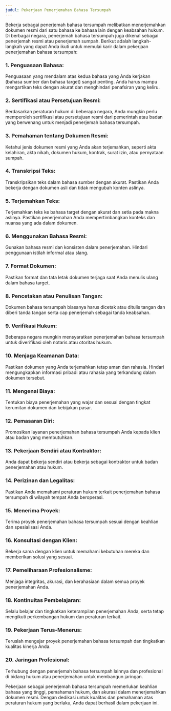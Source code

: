 ```yaml
---
judul: Pekerjaan Penerjemahan Bahasa Tersumpah
---
```


Bekerja sebagai penerjemah bahasa tersumpah melibatkan menerjemahkan dokumen resmi dari satu bahasa ke bahasa lain dengan keabsahan hukum. Di berbagai negara, penerjemah bahasa tersumpah juga dikenal sebagai penerjemah resmi atau penerjemah sumpah. Berikut adalah langkah-langkah yang dapat Anda ikuti untuk memulai karir dalam pekerjaan penerjemahan bahasa tersumpah:

### 1. **Penguasaan Bahasa:**
Penguasaan yang mendalam atas kedua bahasa yang Anda kerjakan (bahasa sumber dan bahasa target) sangat penting. Anda harus mampu mengartikan teks dengan akurat dan menghindari penafsiran yang keliru.

### 2. **Sertifikasi atau Persetujuan Resmi:**
Berdasarkan peraturan hukum di beberapa negara, Anda mungkin perlu memperoleh sertifikasi atau persetujuan resmi dari pemerintah atau badan yang berwenang untuk menjadi penerjemah bahasa tersumpah.

### 3. **Pemahaman tentang Dokumen Resmi:**
Ketahui jenis dokumen resmi yang Anda akan terjemahkan, seperti akta kelahiran, akta nikah, dokumen hukum, kontrak, surat izin, atau pernyataan sumpah.

### 4. **Transkripsi Teks:**
Transkripsikan teks dalam bahasa sumber dengan akurat. Pastikan Anda bekerja dengan dokumen asli dan tidak mengubah konten aslinya.

### 5. **Terjemahkan Teks:**
Terjemahkan teks ke bahasa target dengan akurat dan setia pada makna aslinya. Pastikan penerjemahan Anda mempertimbangkan konteks dan nuansa yang ada dalam dokumen.

### 6. **Menggunakan Bahasa Resmi:**
Gunakan bahasa resmi dan konsisten dalam penerjemahan. Hindari penggunaan istilah informal atau slang.

### 7. **Format Dokumen:**
Pastikan format dan tata letak dokumen terjaga saat Anda menulis ulang dalam bahasa target.

### 8. **Pencetakan atau Penulisan Tangan:**
Dokumen bahasa tersumpah biasanya harus dicetak atau ditulis tangan dan diberi tanda tangan serta cap penerjemah sebagai tanda keabsahan.

### 9. **Verifikasi Hukum:**
Beberapa negara mungkin mensyaratkan penerjemahan bahasa tersumpah untuk diverifikasi oleh notaris atau otoritas hukum.

### 10. **Menjaga Keamanan Data:**
Pastikan dokumen yang Anda terjemahkan tetap aman dan rahasia. Hindari mengungkapkan informasi pribadi atau rahasia yang terkandung dalam dokumen tersebut.

### 11. **Mengenai Biaya:**
Tentukan biaya penerjemahan yang wajar dan sesuai dengan tingkat kerumitan dokumen dan kebijakan pasar.

### 12. **Pemasaran Diri:**
Promosikan layanan penerjemahan bahasa tersumpah Anda kepada klien atau badan yang membutuhkan.

### 13. **Pekerjaan Sendiri atau Kontraktor:**
Anda dapat bekerja sendiri atau bekerja sebagai kontraktor untuk badan penerjemahan atau hukum.

### 14. **Perizinan dan Legalitas:**
Pastikan Anda memahami peraturan hukum terkait penerjemahan bahasa tersumpah di wilayah tempat Anda beroperasi.

### 15. **Menerima Proyek:**
Terima proyek penerjemahan bahasa tersumpah sesuai dengan keahlian dan spesialisasi Anda.

### 16. **Konsultasi dengan Klien:**
Bekerja sama dengan klien untuk memahami kebutuhan mereka dan memberikan solusi yang sesuai.

### 17. **Pemeliharaan Profesionalisme:**
Menjaga integritas, akurasi, dan kerahasiaan dalam semua proyek penerjemahan Anda.

### 18. **Kontinuitas Pembelajaran:**
Selalu belajar dan tingkatkan keterampilan penerjemahan Anda, serta tetap mengikuti perkembangan hukum dan peraturan terkait.

### 19. **Pekerjaan Terus-Menerus:**
Teruslah mengejar proyek penerjemahan bahasa tersumpah dan tingkatkan kualitas kinerja Anda.

### 20. **Jaringan Profesional:**
Terhubung dengan penerjemah bahasa tersumpah lainnya dan profesional di bidang hukum atau penerjemahan untuk membangun jaringan.

Pekerjaan sebagai penerjemah bahasa tersumpah memerlukan keahlian bahasa yang tinggi, pemahaman hukum, dan akurasi dalam menerjemahkan dokumen resmi. Dengan dedikasi untuk kualitas dan pemahaman atas peraturan hukum yang berlaku, Anda dapat berhasil dalam pekerjaan ini.